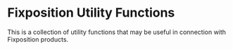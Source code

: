 # Fixposition Utility Functions

This is a collection of utility functions that may be useful in connection with Fixposition products.
